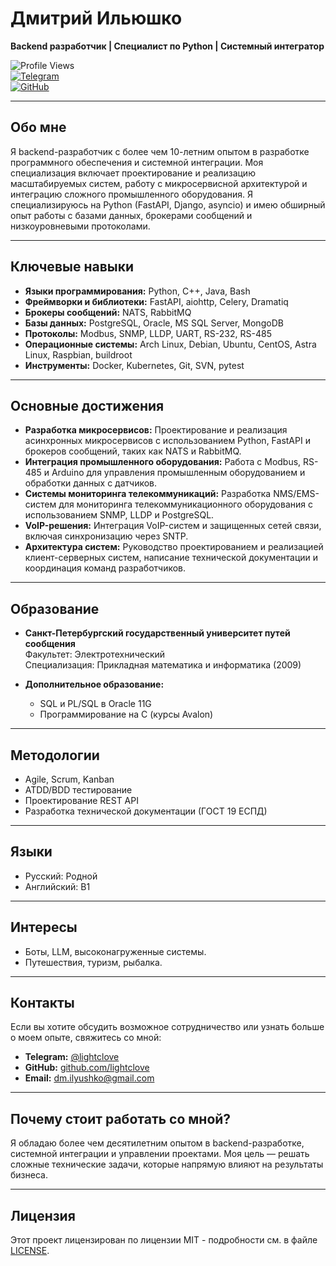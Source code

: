 # Дмитрий Ильюшко  
**Backend разработчик | Специалист по Python | Системный интегратор**

![Profile Views](https://komarev.com/ghpvc/?username=lightclove&color=blue)  
[![Telegram](https://img.shields.io/badge/Telegram-@lightclove-blue)](https://t.me/lightclove)  
[![GitHub](https://img.shields.io/badge/GitHub-lightclove-green)](https://github.com/lightclove)

---

## **Обо мне**
Я backend-разработчик с более чем 10-летним опытом в разработке программного обеспечения и системной интеграции. Моя специализация включает проектирование и реализацию масштабируемых систем, работу с микросервисной архитектурой и интеграцию сложного промышленного оборудования. Я специализируюсь на Python (FastAPI, Django, asyncio) и имею обширный опыт работы с базами данных, брокерами сообщений и низкоуровневыми протоколами.

---

## **Ключевые навыки**
- **Языки программирования:** Python, C++, Java, Bash  
- **Фреймворки и библиотеки:** FastAPI, aiohttp, Celery, Dramatiq  
- **Брокеры сообщений:** NATS, RabbitMQ  
- **Базы данных:** PostgreSQL, Oracle, MS SQL Server, MongoDB  
- **Протоколы:** Modbus, SNMP, LLDP, UART, RS-232, RS-485  
- **Операционные системы:** Arch Linux, Debian, Ubuntu, CentOS, Astra Linux, Raspbian, buildroot  
- **Инструменты:** Docker, Kubernetes, Git, SVN, pytest  

---

## **Основные достижения**
- **Разработка микросервисов:** Проектирование и реализация асинхронных микросервисов с использованием Python, FastAPI и брокеров сообщений, таких как NATS и RabbitMQ.  
- **Интеграция промышленного оборудования:** Работа с Modbus, RS-485 и Arduino для управления промышленным оборудованием и обработки данных с датчиков.  
- **Системы мониторинга телекоммуникаций:** Разработка NMS/EMS-систем для мониторинга телекоммуникационного оборудования с использованием SNMP, LLDP и PostgreSQL.  
- **VoIP-решения:** Интеграция VoIP-систем и защищенных сетей связи, включая синхронизацию через SNTP.  
- **Архитектура систем:** Руководство проектированием и реализацией клиент-серверных систем, написание технической документации и координация команд разработчиков.  

---

## **Образование**
- **Санкт-Петербургский государственный университет путей сообщения**  
  Факультет: Электротехнический  
  Специализация: Прикладная математика и информатика (2009)  

- **Дополнительное образование:**  
  - SQL и PL/SQL в Oracle 11G  
  - Программирование на C (курсы Avalon)  

---

## **Методологии**
- Agile, Scrum, Kanban  
- ATDD/BDD тестирование  
- Проектирование REST API  
- Разработка технической документации (ГОСТ 19 ЕСПД)  

---

## **Языки**
- Русский: Родной  
- Английский: B1  

---

## **Интересы**
- Боты, LLM, высоконагруженные системы.  
- Путешествия, туризм, рыбалка.  

---

## **Контакты**
Если вы хотите обсудить возможное сотрудничество или узнать больше о моем опыте, свяжитесь со мной:  
- **Telegram:** [@lightclove](https://t.me/lightclove)  
- **GitHub:** [github.com/lightclove](https://github.com/lightclove)  
- **Email:** dm.ilyushko@gmail.com  

---

## **Почему стоит работать со мной?**
Я обладаю более чем десятилетним опытом в backend-разработке, системной интеграции и управлении проектами. Моя цель — решать сложные технические задачи, которые напрямую влияют на результаты бизнеса.  

---

## **Лицензия**
Этот проект лицензирован по лицензии MIT - подробности см. в файле [LICENSE](LICENSE).  
